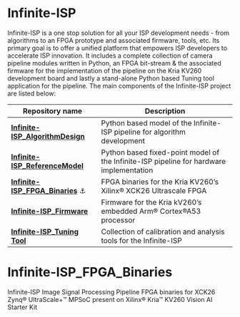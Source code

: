 # Infinite-ISP
Infinite-ISP is a one stop solution for all your ISP development needs - from algorithms to an FPGA prototype and associated firmware, tools, etc. Its primary goal is to offer a unified platform that empowers ISP developers to accelerate ISP innovation. It includes a complete collection of camera pipeline modules written in Python, an FPGA bit-stream & the associated firmware for the implementation of the pipeline on the Kria KV260 development board and lastly a stand-alone Python based Tuning tool application for the pipeline.  The main components of the Infinite-ISP project are listed below:

| Repository name        | Description      | 
| -------------  | ------------- |
| **[Infinite-ISP_AlgorithmDesign](https://github.com/xx-isp/infinite-isp)**                        | Python based model of the Infinite-ISP pipeline for algorithm development |
| **[Infinite-ISP_ReferenceModel](https://github.com/10xEngineersTech/Infinite-ISP_ReferenceModel)**                       | Python based fixed-point model of the Infinite-ISP pipeline for hardware implementation |
| **[Infinite-ISP_FPGA_Binaries](https://github.com/10xEngineersTech/Infinite-ISP_FPGA_Binaries)** :anchor:                                     | FPGA binaries for the Kria KV260’s Xilinx® XCK26 Ultrascale FPGA|
| **[Infinite-ISP_Firmware](https://github.com/10xEngineersTech/Infinite-ISP_Firmware)**                                      | Firmware for the Kria kV260’s embedded Arm® Cortex®A53 processor|
| **[Infinite-ISP_Tuning Tool](https://github.com/10xEngineersTech/Infinite-ISP_TuningTool)**                              | Collection of calibration and analysis tools for the Infinite-ISP |


# Infinite-ISP_FPGA_Binaries
Infinite-ISP Image Signal Processing Pipeline FPGA binaries for XCK26 Zynq® UltraScale+™ MPSoC present on Xilinx® Kria™ KV260 Vision AI Starter Kit
